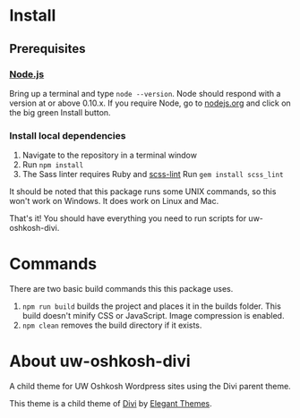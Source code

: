 # Install

## Prerequisites

### [Node.js](https://nodejs.org)

Bring up a terminal and type `node --version`.
Node should respond with a version at or above 0.10.x.
If you require Node, go to [nodejs.org](https://nodejs.org) and click on the big green Install button.

### Install local dependencies
1. Navigate to the repository in a terminal window
2. Run ```npm install```
3. The Sass linter requires Ruby and <a href='https://github.com/causes/scss-lint' target='_blank'>scss-lint</a>
Run ```gem install scss_lint```

It should be noted that this package runs some UNIX commands, so this won't work on Windows. It does work on Linux and Mac.

That's it! You should have everything you need to run scripts for uw-oshkosh-divi.

# Commands

There are two basic build commands this this package uses.

1. ```npm run build``` builds the project and places it in the builds folder. This build doesn't minify CSS or JavaScript. Image compression is enabled.
3. ```npm clean``` removes the build directory if it exists.

# About uw-oshkosh-divi
A child theme for UW Oshkosh Wordpress sites using the Divi parent theme.

This theme is a child theme of <a href='http://www.elegantthemes.com/gallery/divi/' target='_blank'>Divi</a> by <a href='http://www.elegantthemes.com/' target='_blank'>Elegant Themes</a>.
